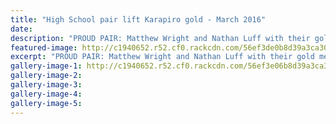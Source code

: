 ```yaml
---
title: "High School pair lift Karapiro gold - March 2016"
date: 
description: "PROUD PAIR: Matthew Wright and Nathan Luff with their gold medals from the North Island Secondary School Championships at Lake Karapiro yesterday, Wanganui Chronicle 21/3/16..."
featured-image: http://c1940652.r52.cf0.rackcdn.com/56ef3de0b8d39a3ca30025b2/Matthew-Wright--Nathan-Luff-won-gold-U18-LW-double.jpg
excerpt: "PROUD PAIR: Matthew Wright and Nathan Luff with their gold medals from the North Island Secondary School Championships at Lake Karapiro yesterday, Wanganui Chronicle 21/3/16..."
gallery-image-1: http://c1940652.r52.cf0.rackcdn.com/56ef3e06b8d39a3ca30025b4/Ally-Bennett-won-silver-U17-single.jpg
gallery-image-2: 
gallery-image-3: 
gallery-image-4: 
gallery-image-5: 
---
```

